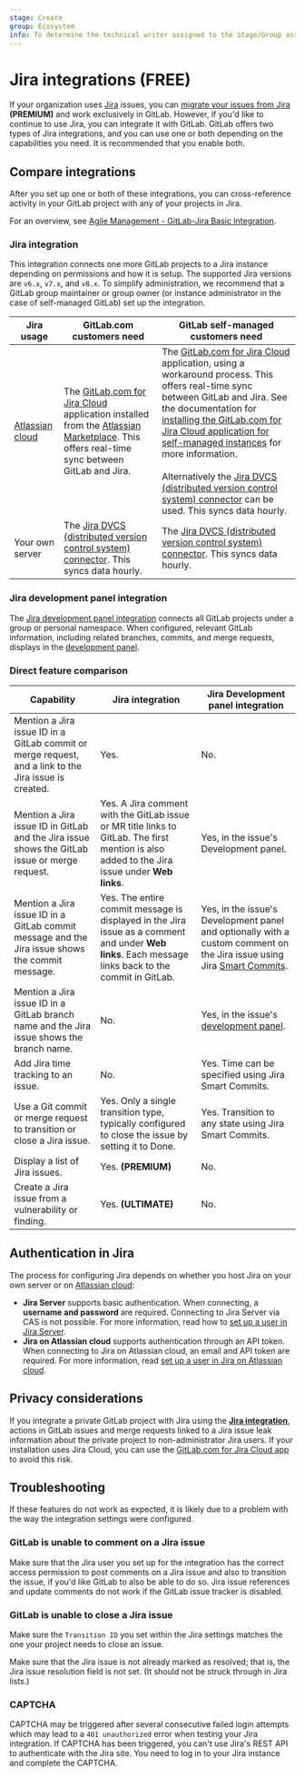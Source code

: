 ```yaml
---
stage: Create
group: Ecosystem
info: To determine the technical writer assigned to the Stage/Group associated with this page, see https://about.gitlab.com/handbook/engineering/ux/technical-writing/#assignments
---
```


# Jira integrations **(FREE)**

If your organization uses [Jira](https://www.atlassian.com/software/jira) issues,
you can [migrate your issues from Jira](../../user/project/import/jira.md) **(PREMIUM)** and work
exclusively in GitLab. However, if you'd like to continue to use Jira, you can
integrate it with GitLab. GitLab offers two types of Jira integrations, and you
can use one or both depending on the capabilities you need. It is recommended that you enable both.

## Compare integrations

After you set up one or both of these integrations, you can cross-reference activity
in your GitLab project with any of your projects in Jira.

<i class="fa fa-youtube-play youtube" aria-hidden="true"></i>
For an overview, see [Agile Management - GitLab-Jira Basic Integration](https://www.youtube.com/watch?v=fWvwkx5_00E&feature=youtu.be).

### Jira integration

This integration connects one more GitLab projects to a Jira instance depending on permissions and how it is setup.
The supported Jira versions are `v6.x`, `v7.x`, and `v8.x`.
To simplify administration, we recommend that a GitLab group maintainer or group owner
(or instance administrator in the case of self-managed GitLab) set up the integration.

| Jira usage | GitLab.com customers need | GitLab self-managed customers need |
|------------|---------------------------|------------------------------------|
| [Atlassian cloud](https://www.atlassian.com/cloud) | The [GitLab.com for Jira Cloud](https://marketplace.atlassian.com/apps/1221011/gitlab-com-for-jira-cloud?hosting=cloud&tab=overview) application installed from the [Atlassian Marketplace](https://marketplace.atlassian.com). This offers real-time sync between GitLab and Jira. | The [GitLab.com for Jira Cloud](https://marketplace.atlassian.com/apps/1221011/gitlab-com-for-jira-cloud?hosting=cloud&tab=overview) application, using a workaround process. This offers real-time sync between GitLab and Jira. See the documentation for [installing the GitLab.com for Jira Cloud application for self-managed instances](connect-app.md#install-the-gitlabcom-for-jira-cloud-application-for-self-managed-instances) for more information.<br><br>Alternatively the [Jira DVCS (distributed version control system) connector](dvcs.md) can be used. This syncs data hourly. |
| Your own server | The [Jira DVCS (distributed version control system) connector](dvcs.md). This syncs data hourly. | The [Jira DVCS (distributed version control system) connector](dvcs.md). This syncs data hourly. |

### Jira development panel integration

The [Jira development panel integration](development_panel.md)
connects all GitLab projects under a group or personal namespace. When configured,
relevant GitLab information, including related branches, commits, and merge requests,
displays in the [development panel](https://support.atlassian.com/jira-software-cloud/docs/view-development-information-for-an-issue/).

### Direct feature comparison

| Capability | Jira integration | Jira Development panel integration |
|-|-|-|
| Mention a Jira issue ID in a GitLab commit or merge request, and a link to the Jira issue is created. | Yes. | No. |
| Mention a Jira issue ID in GitLab and the Jira issue shows the GitLab issue or merge request. | Yes. A Jira comment with the GitLab issue or MR title links to GitLab. The first mention is also added to the Jira issue under **Web links**. | Yes, in the issue's Development panel. |
| Mention a Jira issue ID in a GitLab commit message and the Jira issue shows the commit message. | Yes. The entire commit message is displayed in the Jira issue as a comment and under **Web links**. Each message links back to the commit in GitLab. | Yes, in the issue's Development panel and optionally with a custom comment on the Jira issue using Jira [Smart Commits](https://confluence.atlassian.com/fisheye/using-smart-commits-960155400.html). |
| Mention a Jira issue ID in a GitLab branch name and the Jira issue shows the branch name. | No. | Yes, in the issue's [development panel](https://support.atlassian.com/jira-software-cloud/docs/view-development-information-for-an-issue/). |
| Add Jira time tracking to an issue. | No. | Yes. Time can be specified using Jira Smart Commits. |
| Use a Git commit or merge request to transition or close a Jira issue. | Yes. Only a single transition type, typically configured to close the issue by setting it to Done. | Yes. Transition to any state using Jira Smart Commits. |
| Display a list of Jira issues. | Yes. **(PREMIUM)** | No. |
| Create a Jira issue from a vulnerability or finding. | Yes. **(ULTIMATE)** | No. |

## Authentication in Jira

The process for configuring Jira depends on whether you host Jira on your own server or on
[Atlassian cloud](https://www.atlassian.com/cloud):

- **Jira Server** supports basic authentication. When connecting, a **username and password** are
  required. Connecting to Jira Server via CAS is not possible. For more information, read
  how to [set up a user in Jira Server](jira_server_configuration.md).
- **Jira on Atlassian cloud** supports authentication through an API token. When connecting to Jira on
  Atlassian cloud, an email and API token are required. For more information, read
  [set up a user in Jira on Atlassian cloud](jira_cloud_configuration.md).

## Privacy considerations

If you integrate a private GitLab project with Jira using the [**Jira integration**](#jira-integration),
actions in GitLab issues and merge requests linked to a Jira issue leak information
about the private project to non-administrator Jira users. If your installation uses Jira Cloud,
you can use the [GitLab.com for Jira Cloud app](connect-app.md) to avoid this risk.

## Troubleshooting

If these features do not work as expected, it is likely due to a problem with the way the integration settings were configured.

### GitLab is unable to comment on a Jira issue

Make sure that the Jira user you set up for the integration has the
correct access permission to post comments on a Jira issue and also to transition
the issue, if you'd like GitLab to also be able to do so.
Jira issue references and update comments do not work if the GitLab issue tracker is disabled.

### GitLab is unable to close a Jira issue

Make sure the `Transition ID` you set within the Jira settings matches the one
your project needs to close an issue.

Make sure that the Jira issue is not already marked as resolved; that is,
the Jira issue resolution field is not set. (It should not be struck through in
Jira lists.)

### CAPTCHA

CAPTCHA may be triggered after several consecutive failed login attempts
which may lead to a `401 unauthorized` error when testing your Jira integration.
If CAPTCHA has been triggered, you can't use Jira's REST API to
authenticate with the Jira site. You need to log in to your Jira instance
and complete the CAPTCHA.
